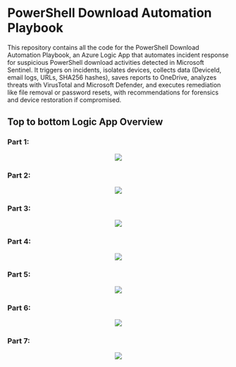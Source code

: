 # PowerShell Download Automation Playbook
This repository contains all the code for the PowerShell Download Automation Playbook, an Azure Logic App that automates incident response for suspicious PowerShell download activities detected in Microsoft Sentinel. It triggers on incidents, isolates devices, collects data (DeviceId, email logs, URLs, SHA256 hashes), saves reports to OneDrive, analyzes threats with VirusTotal and Microsoft Defender, and executes remediation like file removal or password resets, with recommendations for forensics and device restoration if compromised.

## Top to bottom Logic App Overview

### Part 1:
<p align="center">
  <img src="images/1.PNG" />
</p>

### Part 2:
<p align="center">
  <img src="images/2.PNG" />
</p>

### Part 3:
<p align="center">
  <img src="images/part3.PNG" />
</p>

### Part 4:
<p align="center">
  <img src="images/4.PNG" />
</p>

### Part 5:
<p align="center">
  <img src="images/5.PNG" />
</p>

### Part 6:
<p align="center">
  <img src="images/6.PNG" />
</p>

### Part 7:
<p align="center">
  <img src="images/7.PNG" />
</p>
